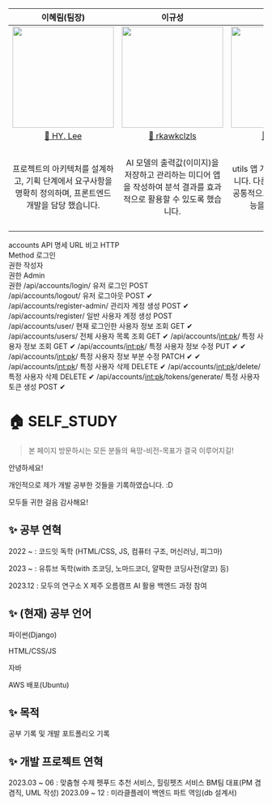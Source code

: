 
|                                          이혜림(팀장)                                           |                                           이규성                                           |                                           전지용                                           |                                           정진영                                           |                                           박경민                                           |
| :---------------------------------------------------------------------------------------: | :----------------------------------------------------------------------------------------: | :----------------------------------------------------------------------------------------: | :----------------------------------------------------------------------------------------: | :----------------------------------------------------------------------------------------: |
| <img src="https://discordapp.com/channels/1172400071397101629/1222471136982601758/1229662398244196474" width="200" height="200"> | <img src="https://discordapp.com/channels/1172400071397101629/1222471136982601758/1229662653270720612" width="200" height="200"> | <img src="지용님 개인 프로필 사진 링크" width="200" height="200"> | <img src="진영님 개인 프로필 사진 링크" width="200" height="200"> | <img src="경민님 개인 프로필 사진 링크" width="200" height="200"> |
|                   <a href="https://github.com/matty255"> 🌱 HY. Lee                    |                      <a href="https://github.com/rkawkclzls"> 🌱 rkawkclzls                      |              <a href="https://github.com/mkdirlife"> 🌱 mkdirlife              |                  <a href="https://github.com/najasinis"> 🌱 najasinis                  |                     <a href="https://github.com/Masterdual"> 🌱 Masterdual                     |
|                   프로젝트의 아키텍처를 설계하고, 기획 단계에서 요구사항을 명확히 정의하며, 프론트엔드 개발을 담당 했습니다.                    |                      AI 모델의 출력값(이미지)을 저장하고 관리하는 미디어 앱을 작성하여 분석 결과를 효과적으로 활용할 수 있도록 했습니다.                      |              utils 앱 개발을 담당하고 있습니다. 다른 애플리케이션에서 공통적으로 사용할 수 있는 기능을 제공했습니다.              |                  accounts 앱 및 chat 앱 개발을 담당하고 있으며, 모델링을 분담하고 있습니다. 더불어 사용자 인증과 관련된 기능들(정보 관리, 권한 부여 등), 채팅방 생성 기능, 실시간 채팅 기능들을 구현했습니다.                  |                     alarm 앱 개발을 담당했습니다. 적절한 경고 메시지를 커스텀하고, DB에 저장할 수 있도록 했습니다.                     |

accounts API 명세
URL	비고	HTTP<br>Method	로그인<br>권한	작성자<br>권한	Admin<br>권한
/api/accounts/login/	유저 로그인	POST			
/api/accounts/logout/	유저 로그아웃	POST	✔		
/api/accounts/register-admin/	관리자 계정 생성	POST			✔
/api/accounts/register/	일반 사용자 계정 생성	POST			
/api/accounts/user/	현재 로그인한 사용자 정보 조회	GET	✔		
/api/accounts/users/	전체 사용자 목록 조회	GET			✔
/api/accounts/<int:pk>/	특정 사용자 정보 조회	GET			✔
/api/accounts/<int:pk>/	특정 사용자 정보 수정	PUT		✔	✔
/api/accounts/<int:pk>/	특정 사용자 정보 부분 수정	PATCH		✔	✔
/api/accounts/<int:pk>/	특정 사용자 삭제	DELETE			✔
/api/accounts/<int:pk>/delete/	특정 사용자 삭제	DELETE			✔
/api/accounts/<int:pk>/tokens/generate/	특정 사용자 토큰 생성	POST			✔

# 🏠 SELF_STUDY
> 본 페이지 방문하시는 모든 분들의 욕망-비전-목표가 결국 이루어지길!

안녕하세요!

개인적으로 제가 개발 공부한 것들을 기록하였습니다. :D

모두들 귀한 걸음 감사해요!

## ✨  공부 연혁 
2022 ~ : 코드잇 독학 (HTML/CSS, JS, 컴퓨터 구조, 머신러닝, 피그마)

2023 ~ : 유튜브 독학(with 조코딩, 노마드코더, 얄팍한 코딩사전(얄코) 등)

2023.12 : 모두의 연구소 X 제주 오름캠프 AI 활용 백엔드 과정 참여

## ✨  (현재) 공부 언어
파이썬(Django)

HTML/CSS/JS

자바

AWS 배포(Ubuntu)

## ✨ 목적
공부 기록 및 개발 포트폴리오 기록

## ✨ 개발 프로젝트 연혁
2023.03 ~ 06 : 맞춤형 수제 펫푸드 추천 서비스, 힐링펫츠 서비스 BM팀 대표(PM 겸겸직, UML 작성)
2023.09 ~ 12 : 미라클플레이 백엔드 파트 역임(db 설계서)
